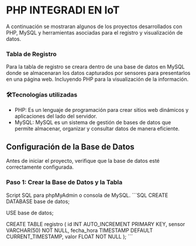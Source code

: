 # PHP INTEGRADI EN IoT
A continuación se mostraran algunos de los  proyectos desarrollados con PHP, MySQL y herramientas asociadas para el registro y visualización de datos.

### Tabla de Registro
Para la tabla de registro se creara dentro de una base de datos en MySQL donde se almacenaran los datos capturados por sensores para presentarlos en una página web. Incluyendo PHP para la visualización de la información.


### 🛠️Tecnologías utilizadas
* PHP:  Es un lenguaje de programación para crear sitios web dinámicos y aplicaciones del lado del servidor.
* MySQL: MySQL es un sistema de gestión de bases de datos que permite almacenar, organizar y consultar datos de manera eficiente.

## Configuración de la Base de Datos
Antes de iniciar el proyecto, verifique que la base de datos esté correctamente configurada.

### Paso 1: Crear la Base de Datos y la Tabla
Script SQL para phpMyAdmin o consola de MySQL.
´´´SQL
CREATE DATABASE base de datos;

USE base de datos;

CREATE TABLE registro (
    id INT AUTO_INCREMENT PRIMARY KEY,
    sensor VARCHAR(50) NOT NULL,
    fecha_hora TIMESTAMP DEFAULT CURRENT_TIMESTAMP,
    valor FLOAT NOT NULL
);
´´´
